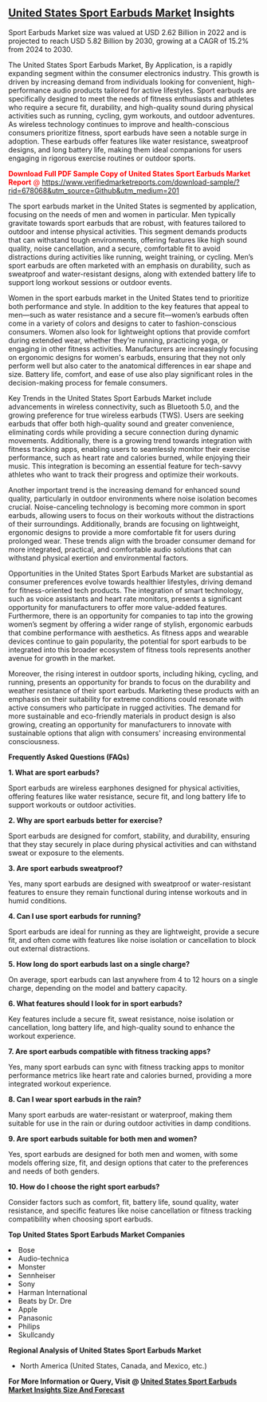 <h2><a href="https://www.verifiedmarketreports.com/download-sample/?rid=678068&amp;utm_source=Github&amp;utm_medium=201" target="_blank">United States Sport Earbuds Market</a> Insights</h2><p>Sport Earbuds Market size was valued at USD 2.62 Billion in 2022 and is projected to reach USD 5.82 Billion by 2030, growing at a CAGR of 15.2% from 2024 to 2030.</p><p><p>The United States Sport Earbuds Market, By Application, is a rapidly expanding segment within the consumer electronics industry. This growth is driven by increasing demand from individuals looking for convenient, high-performance audio products tailored for active lifestyles. Sport earbuds are specifically designed to meet the needs of fitness enthusiasts and athletes who require a secure fit, durability, and high-quality sound during physical activities such as running, cycling, gym workouts, and outdoor adventures. As wireless technology continues to improve and health-conscious consumers prioritize fitness, sport earbuds have seen a notable surge in adoption. These earbuds offer features like water resistance, sweatproof designs, and long battery life, making them ideal companions for users engaging in rigorous exercise routines or outdoor sports. <p><span class=""><span style="color: #ff0000;"><strong>Download Full PDF Sample Copy of United States Sport Earbuds Market Report</strong> @ </span><a href="https://www.verifiedmarketreports.com/download-sample/?rid=678068&amp;utm_source=Github&amp;utm_medium=201" target="_blank">https://www.verifiedmarketreports.com/download-sample/?rid=678068&amp;utm_source=Github&amp;utm_medium=201</a></span></p><p>The sport earbuds market in the United States is segmented by application, focusing on the needs of men and women in particular. Men typically gravitate towards sport earbuds that are robust, with features tailored to outdoor and intense physical activities. This segment demands products that can withstand tough environments, offering features like high sound quality, noise cancellation, and a secure, comfortable fit to avoid distractions during activities like running, weight training, or cycling. Men’s sport earbuds are often marketed with an emphasis on durability, such as sweatproof and water-resistant designs, along with extended battery life to support long workout sessions or outdoor events.<p>Women in the sport earbuds market in the United States tend to prioritize both performance and style. In addition to the key features that appeal to men—such as water resistance and a secure fit—women’s earbuds often come in a variety of colors and designs to cater to fashion-conscious consumers. Women also look for lightweight options that provide comfort during extended wear, whether they’re running, practicing yoga, or engaging in other fitness activities. Manufacturers are increasingly focusing on ergonomic designs for women's earbuds, ensuring that they not only perform well but also cater to the anatomical differences in ear shape and size. Battery life, comfort, and ease of use also play significant roles in the decision-making process for female consumers.<p>Key Trends in the United States Sport Earbuds Market include advancements in wireless connectivity, such as Bluetooth 5.0, and the growing preference for true wireless earbuds (TWS). Users are seeking earbuds that offer both high-quality sound and greater convenience, eliminating cords while providing a secure connection during dynamic movements. Additionally, there is a growing trend towards integration with fitness tracking apps, enabling users to seamlessly monitor their exercise performance, such as heart rate and calories burned, while enjoying their music. This integration is becoming an essential feature for tech-savvy athletes who want to track their progress and optimize their workouts.<p>Another important trend is the increasing demand for enhanced sound quality, particularly in outdoor environments where noise isolation becomes crucial. Noise-canceling technology is becoming more common in sport earbuds, allowing users to focus on their workouts without the distractions of their surroundings. Additionally, brands are focusing on lightweight, ergonomic designs to provide a more comfortable fit for users during prolonged wear. These trends align with the broader consumer demand for more integrated, practical, and comfortable audio solutions that can withstand physical exertion and environmental factors.<p>Opportunities in the United States Sport Earbuds Market are substantial as consumer preferences evolve towards healthier lifestyles, driving demand for fitness-oriented tech products. The integration of smart technology, such as voice assistants and heart rate monitors, presents a significant opportunity for manufacturers to offer more value-added features. Furthermore, there is an opportunity for companies to tap into the growing women’s segment by offering a wider range of stylish, ergonomic earbuds that combine performance with aesthetics. As fitness apps and wearable devices continue to gain popularity, the potential for sport earbuds to be integrated into this broader ecosystem of fitness tools represents another avenue for growth in the market.<p>Moreover, the rising interest in outdoor sports, including hiking, cycling, and running, presents an opportunity for brands to focus on the durability and weather resistance of their sport earbuds. Marketing these products with an emphasis on their suitability for extreme conditions could resonate with active consumers who participate in rugged activities. The demand for more sustainable and eco-friendly materials in product design is also growing, creating an opportunity for manufacturers to innovate with sustainable options that align with consumers' increasing environmental consciousness.<p><b>Frequently Asked Questions (FAQs)</b></p><p><b>1. What are sport earbuds?</b></p><p>Sport earbuds are wireless earphones designed for physical activities, offering features like water resistance, secure fit, and long battery life to support workouts or outdoor activities.</p><p><b>2. Why are sport earbuds better for exercise?</b></p><p>Sport earbuds are designed for comfort, stability, and durability, ensuring that they stay securely in place during physical activities and can withstand sweat or exposure to the elements.</p><p><b>3. Are sport earbuds sweatproof?</b></p><p>Yes, many sport earbuds are designed with sweatproof or water-resistant features to ensure they remain functional during intense workouts and in humid conditions.</p><p><b>4. Can I use sport earbuds for running?</b></p><p>Sport earbuds are ideal for running as they are lightweight, provide a secure fit, and often come with features like noise isolation or cancellation to block out external distractions.</p><p><b>5. How long do sport earbuds last on a single charge?</b></p><p>On average, sport earbuds can last anywhere from 4 to 12 hours on a single charge, depending on the model and battery capacity.</p><p><b>6. What features should I look for in sport earbuds?</b></p><p>Key features include a secure fit, sweat resistance, noise isolation or cancellation, long battery life, and high-quality sound to enhance the workout experience.</p><p><b>7. Are sport earbuds compatible with fitness tracking apps?</b></p><p>Yes, many sport earbuds can sync with fitness tracking apps to monitor performance metrics like heart rate and calories burned, providing a more integrated workout experience.</p><p><b>8. Can I wear sport earbuds in the rain?</b></p><p>Many sport earbuds are water-resistant or waterproof, making them suitable for use in the rain or during outdoor activities in damp conditions.</p><p><b>9. Are sport earbuds suitable for both men and women?</b></p><p>Yes, sport earbuds are designed for both men and women, with some models offering size, fit, and design options that cater to the preferences and needs of both genders.</p><p><b>10. How do I choose the right sport earbuds?</b></p><p>Consider factors such as comfort, fit, battery life, sound quality, water resistance, and specific features like noise cancellation or fitness tracking compatibility when choosing sport earbuds.</p></p><p><strong>Top United States Sport Earbuds Market Companies</strong></p><div data-test-id=""><p><li>Bose</li><li> Audio-technica</li><li> Monster</li><li> Sennheiser</li><li> Sony</li><li> Harman International</li><li> Beats by Dr. Dre</li><li> Apple</li><li> Panasonic</li><li> Philips</li><li> Skullcandy</li></p><div><strong>Regional Analysis of&nbsp;United States Sport Earbuds Market</strong></div><ul><li dir="ltr"><p dir="ltr">North America&nbsp;(United States, Canada, and Mexico, etc.)</p></li></ul><p><strong>For More Information or Query, Visit @&nbsp;</strong><strong><a href="https://www.verifiedmarketreports.com/product/sport-earbuds-market/?utm_source=Github&amp;utm_medium=201" target="_blank">United States Sport Earbuds Market Insights Size And Forecast</a></strong></p></div>
